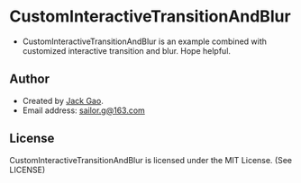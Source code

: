 # CustomInteractiveTransitionAndBlur

 * CustomInteractiveTransitionAndBlur is an example combined with customized interactive transition and blur. Hope helpful.
      
## Author

 * Created by [Jack Gao](http://www.isupergeek.com).
 * Email address: <sailor.g@163.com>
 

## License

CustomInteractiveTransitionAndBlur is licensed under the MIT License. (See LICENSE)
